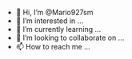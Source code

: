 - 👋 Hi, I’m @Mario927sm
- 👀 I’m interested in ...
- 🌱 I’m currently learning ...
- 💞️ I’m looking to collaborate on ...
- 📫 How to reach me ...

<!---
Mario927sm/Mario927sm is a ✨ special ✨ repository because its `README.md` (this file) appears on your GitHub profile.
You can click the Preview link to take a look at your changes.
--->
